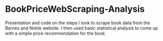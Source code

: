 # BookPriceWebScraping-Analysis
Presentation and code on the steps I took to scrape book data from the Barnes and Noble website. I then used basic statistical analysis to come up with a simple price recommendation for the book
